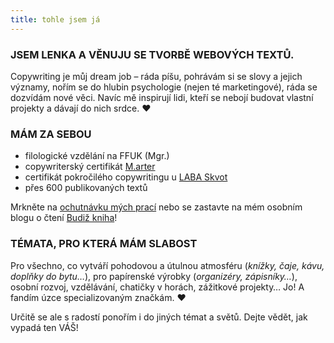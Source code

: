 ```yaml
---
title: tohle jsem já
---
```

### JSEM LENKA A VĚNUJU SE TVORBĚ WEBOVÝCH TEXTŮ.

Copywriting je můj dream job – ráda píšu, pohrávám si se slovy a jejich významy, nořím se do hlubin psychologie (nejen té marketingové), ráda se dozvídám nové věci. Navíc mě inspirují lidi, kteří se nebojí budovat vlastní projekty a dávají do nich srdce. ♥

### MÁM ZA SEBOU

* filologické vzdělání na FFUK (Mgr.)
* copywriterský certifikát [M.arter](https://app.openbadges.me/view/#!/badge?badgeid=553029d5-0687-4237-9843-0efadc6999b0&includeSocials=true)
* certifikát pokročilého copywritingu u [LABA Skvot](https://lms.skvt.cz/certificate/6a4524768d3478ee60e7b8bcc10944e6)
* přes 600 publikovaných textů

Mrkněte na [ochutnávku mých prací](#reference) nebo se zastavte na mém osobním blogu o čtení [Budiž kniha](https://www.budizkniha.cz/)!

### TÉMATA, PRO KTERÁ MÁM SLABOST

Pro všechno, co vytváří pohodovou a útulnou atmosféru (*knížky, čaje, kávu, doplňky do bytu…*), pro papírenské výrobky (*organizéry, zápisníky…*), osobní rozvoj, vzdělávání, chatičky v horách, zážitkové projekty… Jo! A fandím úzce specializovaným značkám. ♥ 

Určitě se ale s radostí ponořím i do jiných témat a světů. Dejte vědět, jak vypadá ten VÁŠ!
